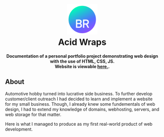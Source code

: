 <h1 align="center">
    <img alt="Lumen" title="Lumen" src="https://github.com/BrianRuizy/portfolio-website-3.0/blob/master/Misc/BR%20logoTrans.png" width="100"> </br>
    Acid Wraps
</h1>

<h4 align="center">
Documentation of a personal portfolio project demonstrating web design with the use of HTML, CSS, JS.
  <br>Website is viewable <a href="https://rapidwraps.000webhostapp.com" target="_blank">here.</a>.
</h4>

## About
Automotive hobby turned into lucrative side business. To further develop customer/client outreach I had decided to learn and implement a website for my small business. Though, I already knew some fundementals of web design, I had to extend my knowledge of domains, webhosting, servers, and web storage for that matter. 

Here is what I managed to produce as my first real-world product of web development. 

